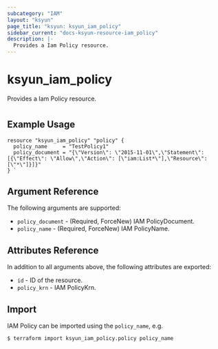 ```yaml
---
subcategory: "IAM"
layout: "ksyun"
page_title: "ksyun: ksyun_iam_policy"
sidebar_current: "docs-ksyun-resource-iam_policy"
description: |-
  Provides a Iam Policy resource.
---
```


# ksyun_iam_policy

Provides a Iam Policy resource.

#

## Example Usage

```hcl
resource "ksyun_iam_policy" "policy" {
  policy_name     = "TestPolicy1"
  policy_document = "{\"Version\": \"2015-11-01\",\"Statement\": [{\"Effect\": \"Allow\",\"Action\": [\"iam:List*\"],\"Resource\": [\"*\"]}]}"
} `
```

## Argument Reference

The following arguments are supported:

* `policy_document` - (Required, ForceNew) IAM PolicyDocument.
* `policy_name` - (Required, ForceNew) IAM PolicyName.

## Attributes Reference

In addition to all arguments above, the following attributes are exported:

* `id` - ID of the resource.
* `policy_krn` - IAM PolicyKrn.


## Import

IAM Policy can be imported using the `policy_name`, e.g.

```
$ terraform import ksyun_iam_policy.policy policy_name
```


